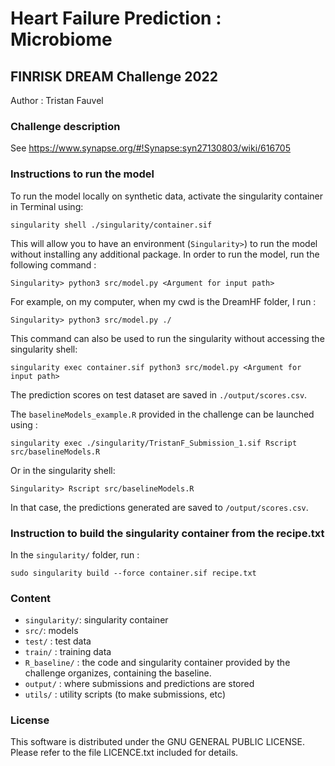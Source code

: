 # Heart Failure Prediction : Microbiome
## FINRISK DREAM Challenge 2022

Author : Tristan Fauvel

### Challenge description

See <https://www.synapse.org/#!Synapse:syn27130803/wiki/616705>
### Instructions to run the model

To run the model locally on synthetic data, activate the singularity container in Terminal using:

    singularity shell ./singularity/container.sif

This will allow you to have an environment (`Singularity>`) to run the model without installing any additional package.
In order to run the model, run the following command :

    Singularity> python3 src/model.py <Argument for input path>

For example, on my computer, when my cwd is the DreamHF folder, I run :

    Singularity> python3 src/model.py ./

This command can also be used to run the singularity without accessing the singularity shell:

    singularity exec container.sif python3 src/model.py <Argument for input path>


The prediction scores on test dataset are saved in `./output/scores.csv`.


The `baselineModels_example.R` provided in the challenge can be launched using :  

    singularity exec ./singularity/TristanF_Submission_1.sif Rscript src/baselineModels.R

Or in the singularity shell:

    Singularity> Rscript src/baselineModels.R
In that case, the predictions generated are saved to `/output/scores.csv`.

### Instruction to build the singularity container from the recipe.txt
In the `singularity/` folder, run :

    sudo singularity build --force container.sif recipe.txt
### Content

- `singularity/`: singularity container
- `src/`: models
- `test/` : test data
- `train/` : training data
- `R_baseline/` : the code and singularity container provided by the challenge organizes, containing the baseline.
- `output/` : where submissions and predictions are stored
- `utils/` : utility scripts (to make submissions, etc)

### License

This software is distributed under the GNU GENERAL PUBLIC LICENSE. Please refer to the file LICENCE.txt included for details.
